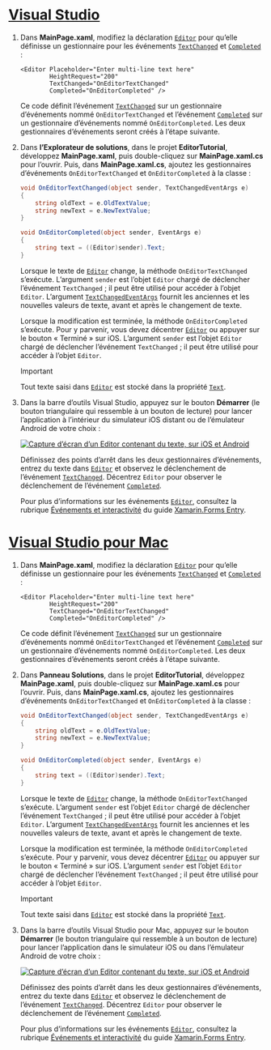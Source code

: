 # <a name="visual-studiotabvswin"></a>[Visual Studio](#tab/vswin)

1. Dans **MainPage.xaml**, modifiez la déclaration [`Editor`](xref:Xamarin.Forms.Editor) pour qu’elle définisse un gestionnaire pour les événements [`TextChanged`](xref:Xamarin.Forms.Editor.TextChanged) et [`Completed`](xref:Xamarin.Forms.Editor.Completed) :

    ```xaml
    <Editor Placeholder="Enter multi-line text here"
            HeightRequest="200"
            TextChanged="OnEditorTextChanged"
            Completed="OnEditorCompleted" />
    ```

    Ce code définit l’événement [`TextChanged`](xref:Xamarin.Forms.Editor.TextChanged) sur un gestionnaire d’événements nommé `OnEditorTextChanged` et l’événement [`Completed`](xref:Xamarin.Forms.Editor.Completed) sur un gestionnaire d’événements nommé `OnEditorCompleted`. Les deux gestionnaires d’événements seront créés à l’étape suivante.

1. Dans **l’Explorateur de solutions**, dans le projet **EditorTutorial**, développez **MainPage.xaml**, puis double-cliquez sur **MainPage.xaml.cs** pour l’ouvrir. Puis, dans **MainPage.xaml.cs**, ajoutez les gestionnaires d’événements `OnEditorTextChanged` et `OnEditorCompleted` à la classe :

    ```csharp
    void OnEditorTextChanged(object sender, TextChangedEventArgs e)
    {
        string oldText = e.OldTextValue;
        string newText = e.NewTextValue;
    }

    void OnEditorCompleted(object sender, EventArgs e)
    {
        string text = ((Editor)sender).Text;
    }
    ```

    Lorsque le texte de [`Editor`](xref:Xamarin.Forms.Editor) change, la méthode `OnEditorTextChanged` s’exécute. L’argument `sender` est l’objet `Editor` chargé de déclencher l’événement `TextChanged` ; il peut être utilisé pour accéder à l’objet `Editor`. L’argument [`TextChangedEventArgs`](xref:Xamarin.Forms.TextChangedEventArgs) fournit les anciennes et les nouvelles valeurs de texte, avant et après le changement de texte.

    Lorsque la modification est terminée, la méthode `OnEditorCompleted` s’exécute. Pour y parvenir, vous devez décentrer [`Editor`](xref:Xamarin.Forms.Editor) ou appuyer sur le bouton « Terminé » sur iOS. L’argument `sender` est l’objet `Editor` chargé de déclencher l’événement `TextChanged` ; il peut être utilisé pour accéder à l’objet `Editor`.

    > [!IMPORTANT]
    > Tout texte saisi dans [`Editor`](xref:Xamarin.Forms.Editor) est stocké dans la propriété [`Text`](xref:Xamarin.Forms.Editor.Text).

1. Dans la barre d’outils Visual Studio, appuyez sur le bouton **Démarrer** (le bouton triangulaire qui ressemble à un bouton de lecture) pour lancer l’application à l’intérieur du simulateur iOS distant ou de l’émulateur Android de votre choix :

    [![Capture d’écran d’un Editor contenant du texte, sur iOS et Android](../images/text-changes.png "Editor avec texte")](../images/text-changes-large.png#lightbox "Editor avec texte")

    Définissez des points d’arrêt dans les deux gestionnaires d’événements, entrez du texte dans [`Editor`](xref:Xamarin.Forms.Editor) et observez le déclenchement de l’événement [`TextChanged`](xref:Xamarin.Forms.Entry.TextChanged). Décentrez `Editor` pour observer le déclenchement de l’événement [`Completed`](xref:Xamarin.Forms.Entry.Completed).

    Pour plus d’informations sur les événements [`Editor`](xref:Xamarin.Forms.Editor), consultez la rubrique [Événements et interactivité](~/xamarin-forms/user-interface/text/editor.md#interactivity) du guide [Xamarin.Forms Entry](~/xamarin-forms/user-interface/text/editor.md).

# <a name="visual-studio-for-mactabvsmac"></a>[Visual Studio pour Mac](#tab/vsmac)

1. Dans **MainPage.xaml**, modifiez la déclaration [`Editor`](xref:Xamarin.Forms.Editor) pour qu’elle définisse un gestionnaire pour les événements [`TextChanged`](xref:Xamarin.Forms.Editor.TextChanged) et [`Completed`](xref:Xamarin.Forms.Editor.Completed) :

    ```xaml
    <Editor Placeholder="Enter multi-line text here"
            HeightRequest="200"
            TextChanged="OnEditorTextChanged"
            Completed="OnEditorCompleted" />
    ```

    Ce code définit l’événement [`TextChanged`](xref:Xamarin.Forms.Editor.TextChanged) sur un gestionnaire d’événements nommé `OnEditorTextChanged` et l’événement [`Completed`](xref:Xamarin.Forms.Editor.Completed) sur un gestionnaire d’événements nommé `OnEditorCompleted`. Les deux gestionnaires d’événements seront créés à l’étape suivante.

1. Dans **Panneau Solutions**, dans le projet **EditorTutorial**, développez **MainPage.xaml**, puis double-cliquez sur **MainPage.xaml.cs** pour l’ouvrir. Puis, dans **MainPage.xaml.cs**, ajoutez les gestionnaires d’événements `OnEditorTextChanged` et `OnEditorCompleted` à la classe :

    ```csharp
    void OnEditorTextChanged(object sender, TextChangedEventArgs e)
    {
        string oldText = e.OldTextValue;
        string newText = e.NewTextValue;
    }

    void OnEditorCompleted(object sender, EventArgs e)
    {
        string text = ((Editor)sender).Text;
    }
    ```

    Lorsque le texte de [`Editor`](xref:Xamarin.Forms.Editor) change, la méthode `OnEditorTextChanged` s’exécute. L’argument `sender` est l’objet `Editor` chargé de déclencher l’événement `TextChanged` ; il peut être utilisé pour accéder à l’objet `Editor`. L’argument [`TextChangedEventArgs`](xref:Xamarin.Forms.TextChangedEventArgs) fournit les anciennes et les nouvelles valeurs de texte, avant et après le changement de texte.

    Lorsque la modification est terminée, la méthode `OnEditorCompleted` s’exécute. Pour y parvenir, vous devez décentrer [`Editor`](xref:Xamarin.Forms.Editor) ou appuyer sur le bouton « Terminé » sur iOS. L’argument `sender` est l’objet `Editor` chargé de déclencher l’événement `TextChanged` ; il peut être utilisé pour accéder à l’objet `Editor`.

    > [!IMPORTANT]
    > Tout texte saisi dans [`Editor`](xref:Xamarin.Forms.Editor) est stocké dans la propriété [`Text`](xref:Xamarin.Forms.Editor.Text).

1. Dans la barre d’outils Visual Studio pour Mac, appuyez sur le bouton **Démarrer** (le bouton triangulaire qui ressemble à un bouton de lecture) pour lancer l’application dans le simulateur iOS ou dans l’émulateur Android de votre choix :

    [![Capture d’écran d’un Editor contenant du texte, sur iOS et Android](../images/text-changes.png "Editor avec texte")](../images/text-changes-large.png#lightbox "Editor avec texte")

    Définissez des points d’arrêt dans les deux gestionnaires d’événements, entrez du texte dans [`Editor`](xref:Xamarin.Forms.Editor) et observez le déclenchement de l’événement [`TextChanged`](xref:Xamarin.Forms.Entry.TextChanged). Décentrez `Editor` pour observer le déclenchement de l’événement [`Completed`](xref:Xamarin.Forms.Entry.Completed).

    Pour plus d’informations sur les événements [`Editor`](xref:Xamarin.Forms.Editor), consultez la rubrique [Événements et interactivité](~/xamarin-forms/user-interface/text/editor.md#interactivity) du guide [Xamarin.Forms Entry](~/xamarin-forms/user-interface/text/editor.md).
